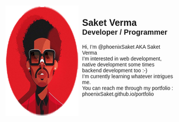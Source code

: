 <!-- <img src="https://raw.githubusercontent.com/phoenixSaket/saketVerma/master/saketverma/src/Images/InstaBG3.png" alt="Banner" title="banner" width="100%" height="auto"> -->

<div class="" style="background: url('https://raw.githubusercontent.com/phoenixSaket/saketVerma/master/saketverma/src/Images/InstaBG3.png'); width: 100%;
    height: 300px;
    background-position: center;
    background-size: cover;
    font-family: 'Cabin', sans-serif;
    background-repeat: no-repeat;">
    <div style="width: 100%; height: 100%; display: flex;">
        <div style="width: 50%; height: 100%; max-width: 200px; display:flex; justify-content: center; padding: 10px;">
            <img src="https://github.com/phoenixSaket/analog-clock/blob/main/src/assets/Avatars/avatar-23.png?raw=true" alt="avatar" style="width: auto; height: 100%;">
        </div>
        <div
            style="width: 50%; height: 100%; display: flex; justify-content: center; align-items:flex-start; flex-direction: column;">
            <div style="font-size: 25px; font-weight: 700">Saket Verma</div>
            <div style="font-size: 20px; font-weight: 600">Developer / Programmer</div>
            <div style="margin-top: 20px"> Hi, I’m @phoenixSaket AKA Saket Verma</div>
            <div> I’m interested in web development, native development some times backend development too :-)</div>
            <div> I’m currently learning whatever intrigues me.</div>
            <div> You can reach me through my portfolio : phoenixSaket.github.io/portfolio</div>
        </div>
    </div>
</div>
<!---
- 👋 Hi, I’m @phoenixSaket AKA Saket Verma
- 👀 I’m interested in web development, native development some times backend development too :-)
- 🌱 I’m currently learning whatever intrigues me.
- 📫 You can reach me through my portfolio : phoenixSaket.github.io/portfolio
--->
<!---
phoenixSaket/phoenixSaket is a ✨ special ✨ repository because its `README.md` (this file) appears on your GitHub profile.
You can click the Preview link to take a look at your changes.
--->
